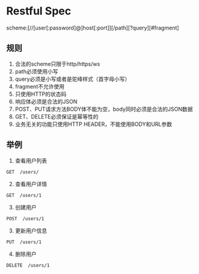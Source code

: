 # Restful Spec

scheme:[//[user[:password]@]host[:port]][/path][?query][#fragment]

## 规则

1. 合法的scheme只限于http/https/ws
2. path必须使用小写
3. query必须是小写或者是驼峰样式（首字母小写）
4. fragment不允许使用
5. 只使用HTTP的状态码
6. 响应体必须是合法的JSON
7. POST、PUT请求方法BODY体不能为空，body同时必须是合法的JSON数据
8. GET、DELETE必须保证是幂等性的
8. 业务无关的功能只使用HTTP HEADER，不能使用BODY和URL参数

## 举例

1. 查看用户列表

```
GET  /users/
```

2. 查看用户详情

```
GET  /users/1
```

3. 创建用户

```
POST  /users/1
```

3. 更新用户信息

```
PUT  /users/1
```

4. 删除用户

```
DELETE  /users/1
```
